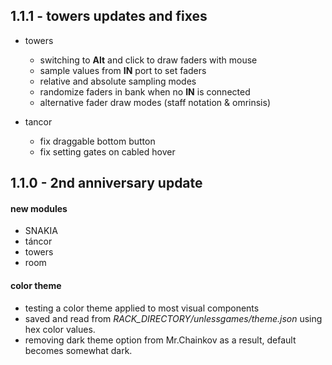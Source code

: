 ## 1.1.1 - towers updates and fixes

- towers
  - switching to **Alt** and click to draw faders with mouse
  - sample values from **IN** port to set faders
  - relative and absolute sampling modes
  - randomize faders in bank when no **IN** is connected
  - alternative fader draw modes (staff notation & omrinsis)

- tancor
  - fix draggable bottom button
  - fix setting gates on cabled hover


## 1.1.0 - 2nd anniversary update

#### new modules
- SNAKIA
- táncor
- towers
- room

#### color theme
- testing a color theme applied to most visual components
- saved and read from _RACK_DIRECTORY/unlessgames/theme.json_ using hex color values.
- removing dark theme option from Mr.Chainkov as a result, default becomes somewhat dark.